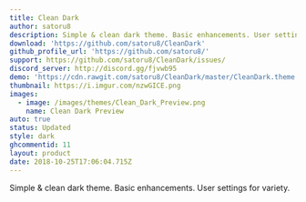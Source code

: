 ```yaml
---
title: Clean Dark
author: satoru8
description: Simple & clean dark theme. Basic enhancements. User settings for variety.
download: 'https://github.com/satoru8/CleanDark'
github_profile_url: 'https://github.com/satoru8/'
support: https://github.com/satoru8/CleanDark/issues/
discord_server: http://discord.gg/fjvwb95
demo: 'https://cdn.rawgit.com/satoru8/CleanDark/master/CleanDark.theme.css'
thumbnail: https://i.imgur.com/nzwGICE.png
images:
  - image: /images/themes/Clean_Dark_Preview.png
    name: Clean Dark Preview
auto: true
status: Updated
style: dark
ghcommentid: 11
layout: product
date: 2018-10-25T17:06:04.715Z
---
```

Simple & clean dark theme. Basic enhancements. User settings for variety.